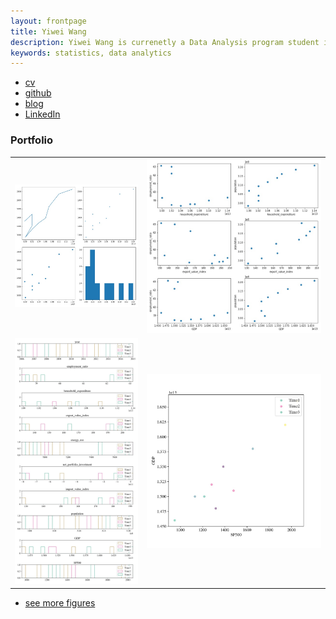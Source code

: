 ```yaml
---
layout: frontpage
title: Yiwei Wang
description: Yiwei Wang is currenetly a Data Analysis program student in George Washington University.
keywords: statistics, data analytics
---
```


<div class="navbar">
  <div class="navbar-inner">
      <ul class="nav">
          <li><a href="{{ BASE_PATH }}/assets/broman_cv.pdf">cv</a></li>
          <li><a href="https://github.com/yiweiwang1993">github</a></li>
          <li><a href="http://kbroman.org/blog">blog</a></li>
          <li><a href="https://www.linkedin.com/in/benjamin-harvey-ph-d-1928839a/">LinkedIn</a></li>
      </ul>
  </div>
</div>

### <a name="Portfolio"></a>Portfolio

<table class="wide">
<tr>
  <td class="left">
    <a href="pages/publpics/iplotCorr.html">
        <img src="https://github.com/yiweiwang1993/assignment/blob/master/EMSE6992_Assignments/fig1.jpg" alt="household expenditure and S&P500" title="household expenditure and S&P500"/>
    </a>
  </td>
  <td class="right">
    <a href="pages/publpics/tian2016_fig4.html">
        <img src="https://github.com/yiweiwang1993/assignment/blob/master/EMSE6992_Assignments/fig2.jpg" alt="relation between household expenditure, export value index, SP500, population, and GDP" title="relation between household expenditure, export value index, SP500, population, and GDP"/>
    </a>
  </td>
</tr>
<tr>
  <td class="left">
    <a href="pages/publpics/samplemixups_fig7.html">
        <img src="https://github.com/yiweiwang1993/assignment/blob/master/EMSE6992_Assignments/fig3.jpg" alt="a graph" title="a graph"/>
    </a>
  </td>
  <td class="right">
    <a href="pages/publpics/isletc6_fig4.html">
        <img src="https://github.com/yiweiwang1993/assignment/blob/master/EMSE6992_Assignments/fig4.jpg" alt="another graph" title="another graph"/>
    </a>
  </td>
</tr>
</table>

<div class="navbar">
  <div class="navbar-inner">
      <ul class="nav">
          <li><a href="morefigs.html">see more figures</a></li>
      </ul>
  </div>
</div>
